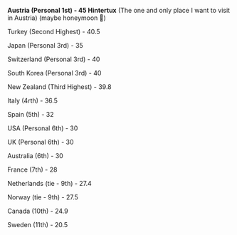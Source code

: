 **Austria (Personal 1st) - 45 Hintertux** (The one and only place I want to visit in Austria) (maybe honeymoon 👀)

Turkey (Second Highest) - 40.5

Japan (Personal 3rd) - 35

Switzerland (Personal 3rd) -  40

South Korea (Personal 3rd) -  40

New Zealand (Third Highest) - 39.8

Italy (4rth) - 36.5

Spain (5th) - 32

USA (Personal 6th) - 30

UK (Personal 6th) - 30

Australia (6th) - 30

France (7th) - 28

Netherlands (tie - 9th) - 27.4 

Norway (tie - 9th) - 27.5

Canada (10th) - 24.9

Sweden (11th) -  20.5